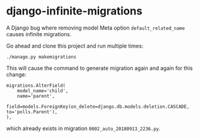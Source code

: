 # django-infinite-migrations
A Django bug where removing model Meta option `default_related_name` causes infinite migrations.

Go ahead and clone this project and run multiple times:

```shell
./manage.py makemigrations
```

This will cause the command to generate migration again and again for this change:

```
migrations.AlterField(
    model_name='child',
    name='parent',
    field=models.ForeignKey(on_delete=django.db.models.deletion.CASCADE, to='polls.Parent'),
),
```

which already exists in migration `0002_auto_20180913_2236.py`.
